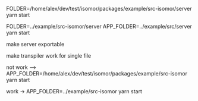 FOLDER=/home/alex/dev/test/isomor/packages/example/src-isomor/server yarn start


FOLDER=../example/src-isomor/server APP_FOLDER=../example/src/server yarn start

make server exportable

make transpiler work for single file

not work --> APP_FOLDER=/home/alex/dev/test/isomor/packages/example/src-isomor yarn start

work -> APP_FOLDER=../example/src-isomor yarn start
